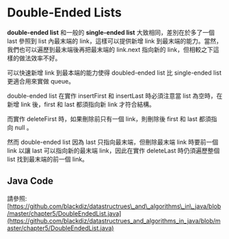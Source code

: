 # Double-Ended Lists

**double-ended list** 和一般的 **single-ended list** 大致相同，差別在於多了一個 last 參照到 list 內最末端的 link，這樣可以提供新增 link 到最末端的能力。當然，我們也可以遍歷到最末端後再把最末端的 link.next 指向新的 link，但相較之下這樣的做法效率不好。

可以快速新增 link 到最本端的能力使得 doubled-ended list 比 single-ended list 更適合用來實做 queue。

double-ended list 在實作 insertFirst 和 insertLast 時必須注意當 list 為空時，在新增 link 後，first 和 last 都須指向新 link 才符合結構。

而實作 deleteFirst 時，如果刪除前只有一個 link，則刪除後 first 和 last 都須指向 null 。

然而 double-ended list 因為 last 只指向最末端，但刪除最末端 link 時要前一個 link 以讓 last 可以指向新的最末端 link，因此在實作 deleteLast 時仍須遍歷整個 list 找到最末端的前一個 link。

## Java Code

請參照: [https://github.com/blackdiz/datastructrues\_and\_algorithms\_in\_java/blob/master/chapter5/DoubleEndedList.java](https://github.com/blackdiz/datastructrues_and_algorithms_in_java/blob/master/chapter5/DoubleEndedList.java)

